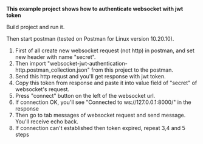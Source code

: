 **This example project shows how to authenticate websocket with jwt token**

Build project and run it.

Then start postman (tested on Postman for Linux version 10.20.10).

1. First of all create new websocket request (not http) in postman, and set new header with name "secret".
2. Then import "websocket-jwt-authentication-http.postman_collection.json" from this project to the postman. 
3. Send this http requst and you'll get response with jwt token. 
4. Copy this token from response and paste it into value field of "secret" of websocket's request.
5. Press "connect" button on the left of the websocket url.
6. If connection OK, you'll see "Connected to ws://127.0.0.1:8000/" in the response
7. Then go to tab messages of websocket request and send message. You'll receive echo back.
8. If connection can't established then token expired, repeat 3,4 and 5 steps


